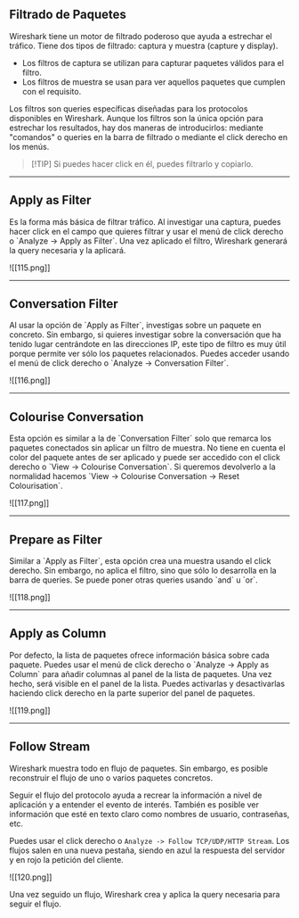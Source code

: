 <h2>Filtrado de Paquetes</h2>
Wireshark tiene un motor de filtrado poderoso que ayuda a estrechar el tráfico. Tiene dos tipos de filtrado: captura y muestra (capture y display).

- Los filtros de captura se utilizan para capturar paquetes válidos para el filtro.
- Los filtros de muestra se usan para ver aquellos paquetes que cumplen con el requisito.

Los filtros son queries específicas diseñadas para los protocolos disponibles en Wireshark. Aunque los filtros son la única opción para estrechar los resultados, hay dos maneras de introducirlos: mediante "comandos" o queries en la barra de filtrado o mediante el click derecho en los menús.

>[!TIP] Si puedes hacer click en él, puedes filtrarlo y copiarlo.

---------------------
<h2>Apply as Filter</h2>
Es la forma más básica de filtrar tráfico. Al investigar una captura, puedes hacer click en el campo que quieres filtrar y usar el menú de click derecho o `Analyze -> Apply as Filter`. Una vez aplicado el filtro, Wireshark generará la query necesaria y la aplicará.

![[115.png]]

--------------------
<h2>Conversation Filter</h2>
Al usar la opción de `Apply as Filter`, investigas sobre un paquete en concreto. Sin embargo, si quieres investigar sobre la conversación que ha tenido lugar centrándote en las direcciones IP, este tipo de filtro es muy útil porque permite ver sólo los paquetes relacionados. Puedes acceder usando el menú de click derecho o `Analyze -> Conversation Filter`.

![[116.png]]

--------------------------
<h2>Colourise Conversation</h2>
Esta opción es similar a la de `Conversation Filter` solo que remarca los paquetes conectados sin aplicar un filtro de muestra. No tiene en cuenta el color del paquete antes de ser aplicado y puede ser accedido con el click derecho o `View -> Colourise Conversation`. Si queremos devolverlo a la normalidad hacemos `View -> Colourise Conversation -> Reset Colourisation`.

![[117.png]]

-------------------
<h2>Prepare as Filter</h2>
Similar a `Apply as Filter`, esta opción crea una muestra usando el click derecho. Sin embargo, no aplica el filtro, sino que sólo lo desarrolla en la barra de queries. Se puede poner otras queries usando `and` u `or`.

![[118.png]]

---------------------
<h2>Apply as Column</h2>
Por defecto, la lista de paquetes ofrece información básica sobre cada paquete. Puedes usar el menú de click derecho o `Analyze -> Apply as Column` para añadir columnas al panel de la lista de paquetes. Una vez hecho, será visible en el panel de la lista. Puedes activarlas y desactivarlas haciendo click derecho en la parte superior del panel de paquetes.

![[119.png]]

------------------
<h2>Follow Stream</h2>
Wireshark muestra todo en flujo de paquetes. Sin embargo, es posible reconstruir el flujo de uno o varios paquetes concretos.

Seguir el flujo del protocolo ayuda a recrear la información a nivel de aplicación y a entender el evento de interés. También es posible ver información que esté en texto claro como nombres de usuario, contraseñas, etc.

Puedes usar el click derecho o `Analyze -> Follow TCP/UDP/HTTP Stream`. Los flujos salen en una nueva pestaña, siendo en azul la respuesta del servidor y en rojo la petición del cliente.

![[120.png]]

Una vez seguido un flujo, Wireshark crea y aplica la query necesaria para seguir el flujo.